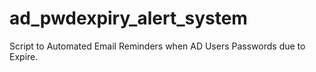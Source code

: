 # ad_pwdexpiry_alert_system
Script to Automated Email Reminders when AD Users Passwords due to Expire.
